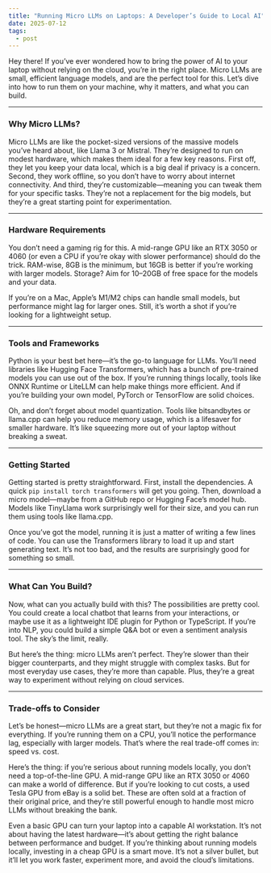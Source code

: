 ```yaml
---
title: "Running Micro LLMs on Laptops: A Developer’s Guide to Local AI"
date: 2025-07-12
tags:
  - post
---
```

Hey there! If you’ve ever wondered how to bring the power of AI to your laptop without relying on the cloud, you’re in the right place. Micro LLMs are small, efficient language models, and are the perfect tool for this. Let’s dive into how to run them on your machine, why it matters, and what you can build.

---

### **Why Micro LLMs?**
Micro LLMs are like the pocket-sized versions of the massive models you’ve heard about, like Llama 3 or Mistral. They’re designed to run on modest hardware, which makes them ideal for a few key reasons. First off, they let you keep your data local, which is a big deal if privacy is a concern. Second, they work offline, so you don’t have to worry about internet connectivity. And third, they’re customizable—meaning you can tweak them for your specific tasks. They’re not a replacement for the big models, but they’re a great starting point for experimentation.

---

### **Hardware Requirements**
You don’t need a gaming rig for this. A mid-range GPU like an RTX 3050 or 4060 (or even a CPU if you’re okay with slower performance) should do the trick. RAM-wise, 8GB is the minimum, but 16GB is better if you’re working with larger models. Storage? Aim for 10–20GB of free space for the models and your data.

If you’re on a Mac, Apple’s M1/M2 chips can handle small models, but performance might lag for larger ones. Still, it’s worth a shot if you’re looking for a lightweight setup.

---

### **Tools and Frameworks**
Python is your best bet here—it’s the go-to language for LLMs. You’ll need libraries like Hugging Face Transformers, which has a bunch of pre-trained models you can use out of the box. If you’re running things locally, tools like ONNX Runtime or LiteLLM can help make things more efficient. And if you’re building your own model, PyTorch or TensorFlow are solid choices.

Oh, and don’t forget about model quantization. Tools like bitsandbytes or llama.cpp can help you reduce memory usage, which is a lifesaver for smaller hardware. It’s like squeezing more out of your laptop without breaking a sweat.

---

### **Getting Started**
Getting started is pretty straightforward. First, install the dependencies. A quick `pip install torch transformers` will get you going. Then, download a micro model—maybe from a GitHub repo or Hugging Face’s model hub. Models like TinyLlama work surprisingly well for their size, and you can run them using tools like llama.cpp.

Once you’ve got the model, running it is just a matter of writing a few lines of code. You can use the Transformers library to load it up and start generating text. It’s not too bad, and the results are surprisingly good for something so small.

---

### **What Can You Build?**
Now, what can you actually build with this? The possibilities are pretty cool. You could create a local chatbot that learns from your interactions, or maybe use it as a lightweight IDE plugin for Python or TypeScript. If you’re into NLP, you could build a simple Q&A bot or even a sentiment analysis tool. The sky’s the limit, really.

But here’s the thing: micro LLMs aren’t perfect. They’re slower than their bigger counterparts, and they might struggle with complex tasks. But for most everyday use cases, they’re more than capable. Plus, they’re a great way to experiment without relying on cloud services.

---

### **Trade-offs to Consider**
Let’s be honest—micro LLMs are a great start, but they’re not a magic fix for everything. If you’re running them on a CPU, you’ll notice the performance lag, especially with larger models. That’s where the real trade-off comes in: speed vs. cost. 

Here’s the thing: if you’re serious about running models locally, you don’t need a top-of-the-line GPU. A mid-range GPU like an RTX 3050 or 4060 can make a world of difference. But if you’re looking to cut costs, a used Tesla GPU from eBay is a solid bet. These are often sold at a fraction of their original price, and they’re still powerful enough to handle most micro LLMs without breaking the bank. 

Even a basic GPU can turn your laptop into a capable AI workstation. It’s not about having the latest hardware—it’s about getting the right balance between performance and budget. If you’re thinking about running models locally, investing in a cheap GPU is a smart move. It’s not a silver bullet, but it’ll let you work faster, experiment more, and avoid the cloud’s limitations.


